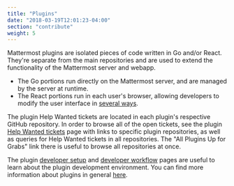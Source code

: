 ```yaml
---
title: "Plugins"
date: "2018-03-19T12:01:23-04:00"
section: "contribute"
weight: 5
---
```


Mattermost plugins are isolated pieces of code written in Go and/or React. They're separate from the main repositories and are used to extend the functionality of the Mattermost server and webapp. 

- The Go portions run directly on the Mattermost server, and are managed by the server at runtime. 
- The React portions run in each user's browser, allowing developers to modify the user interface in [several ways](/extend/plugins/webapp/best-practices).

The plugin Help Wanted tickets are located in each plugin's respective GitHub repository. In order to browse all of the open tickets, see the plugin [Help Wanted tickets](https://mattermost.com/pl/help-wanted-plugins) page with links to specific plugin repositories, as well as queries for Help Wanted tickets in all repositories. The "All Plugins Up for Grabs" link there is useful to browse all repositories at once.

The plugin [developer setup](/extend/plugins/developer-setup) and [developer workflow](/extend/plugins/developer-workflow) pages are useful to learn about the plugin development environment. You can find more information about plugins in general [here](/extend/plugins).
